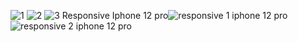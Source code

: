 ![1](https://user-images.githubusercontent.com/79268021/150680692-a8ac7f55-27c6-472e-be3f-54a127a1210b.PNG)
![2](https://user-images.githubusercontent.com/79268021/150680696-b570a266-7536-4bdc-b157-61f4baaa759c.PNG)
![3](https://user-images.githubusercontent.com/79268021/150680701-59a3ef1a-1325-456f-8296-69f7087a0d0e.PNG)
Responsive Iphone 12 pro![responsive 1 iphone 12 pro](https://user-images.githubusercontent.com/79268021/150680720-b34892bb-f725-450b-a732-eae33245f7cb.PNG)
![responsive 2 iphone 12 pro](https://user-images.githubusercontent.com/79268021/150680723-3292fdc8-364f-4f4f-82ca-ac691bf02c8d.PNG)
